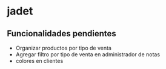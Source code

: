 # jadet

Funcionalidades pendientes
--
* Organizar productos por tipo de venta
* Agregar filtro  por tipo de venta en administrador de notas
* colores en clientes
